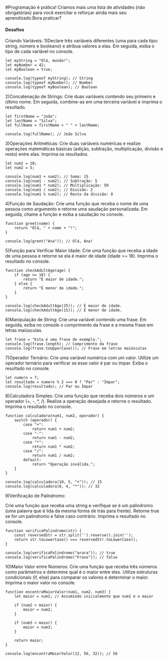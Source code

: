#Programação é prática! Criamos mais uma lista de atividades (não obrigatórias) para você exercitar e reforçar ainda mais seu aprendizado.Bora praticar?

#### Desafios


Criando Variáveis:
1)Declare três variáveis diferentes (uma para cada tipo: string, número e booleano) e atribua valores a elas. Em seguida, exiba o tipo de cada variável no console.

```
let myString = "Olá, mundo!";
let myNumber = 42;
let myBoolean = true;

console.log(typeof myString); // String
console.log(typeof myNumber); // Number
console.log(typeof myBoolean); // Boolean
```

2)Concatenação de Strings:
Crie duas variáveis contendo seu primeiro e último nome. Em seguida, combine-as em uma terceira variável e imprima o resultado.

```
let firstName = "João";
let lastName = "Silva";
let fullName = firstName + " " + lastName;

console.log(fullName); // João Silva
```

3)Operações Aritméticas:
Crie duas variáveis numéricas e realize operações matemáticas básicas (adição, subtração, multiplicação, divisão e resto) entre elas. Imprima os resultados.

```
let num1 = 10;
let num2 = 5;

console.log(num1 + num2); // Soma: 15
console.log(num1 - num2); // Subtração: 5
console.log(num1 * num2); // Multiplicação: 50
console.log(num1 / num2); // Divisão: 2
console.log(num1 % num2); // Resto da divisão: 0
```

4)Função de Saudação:
Crie uma função que receba o nome de uma pessoa como argumento e retorne uma saudação personalizada. Em seguida, chame a função e exiba a saudação no console.

```
function greet(name) {
    return "Olá, " + name + "!";
}

console.log(greet("Ana")); // Olá, Ana!
```

5)Função para Verificar Maior Idade:
Crie uma função que receba a idade de uma pessoa e retorne se ela é maior de idade (idade >= 18). Imprima o resultado no console.
```
function checkAdultAge(age) {
    if (age >= 18) {
        return "É maior de idade.";
    } else {
        return "É menor de idade.";
    }
}

console.log(checkAdultAge(25)); // É maior de idade.
console.log(checkAdultAge(15)); // É menor de idade.

```

6)Manipulação de String:
Crie uma variável contendo uma frase. Em seguida, exiba no console o comprimento da frase e a mesma frase em letras maiúsculas.
```
let frase = "Esta é uma frase de exemplo.";
console.log(frase.length); // Comprimento da frase
console.log(frase.toUpperCase()); // Frase em letras maiúsculas

```

7)Operador Ternário:
Crie uma variável numérica com um valor. Utilize um operador ternário para verificar se esse valor é par ou ímpar. Exiba o resultado no console.
```
let numero = 7;
let resultado = numero % 2 === 0 ? "Par" : "Ímpar";
console.log(resultado); // Par ou Ímpar
```

8)Calculadora Simples:
Crie uma função que receba dois números e um operador (+, -, *, /). Realize a operação desejada e retorne o resultado. Imprima o resultado no console.

```
function calculadora(num1, num2, operador) {
    switch (operador) {
        case "+":
            return num1 + num2;
        case "-":
            return num1 - num2;
        case "*":
            return num1 * num2;
        case "/":
            return num1 / num2;
        default:
            return "Operação inválida.";
    }
}

console.log(calculadora(10, 5, "+")); // 15
console.log(calculadora(8, 4, "*")); // 32

```

9)Verificação de Palíndromo:

Crie uma função que receba uma string e verifique se é um palíndromo (uma palavra que é lida da mesma forma de trás para frente). Retorne true se for um palíndromo e false caso contrário. Imprima o resultado no console.

```
function verificaPalindromo(str) {
    const reversedStr = str.split('').reverse().join('');
    return str.toLowerCase() === reversedStr.toLowerCase();
}

console.log(verificaPalindromo("arara")); // true
console.log(verificaPalindromo("Frase")); // false
```

10)Maior Valor entre Números:
Crie uma função que receba três números como parâmetros e determine qual é o maior entre eles. Utilize estruturas condicionais (if, else) para comparar os valores e determinar o maior. Imprima o maior valor no console.
```
function encontraMaiorValor(num1, num2, num3) {
    let maior = num1; // Assumindo inicialmente que num1 é o maior

    if (num2 > maior) {
        maior = num2;
    }

    if (num3 > maior) {
        maior = num3;
    }

    return maior;
}

console.log(encontraMaiorValor(12, 56, 32)); // 56

```

